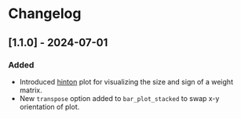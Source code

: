 # Changelog

## [1.1.0] - 2024-07-01
### Added
- Introduced [hinton](https://luntergroup.github.io/toplot/weights.html#toplot.weights.hinton) plot for visualizing the size and sign of a weight matrix.
- New `transpose` option added to `bar_plot_stacked` to swap x-y orientation of plot.